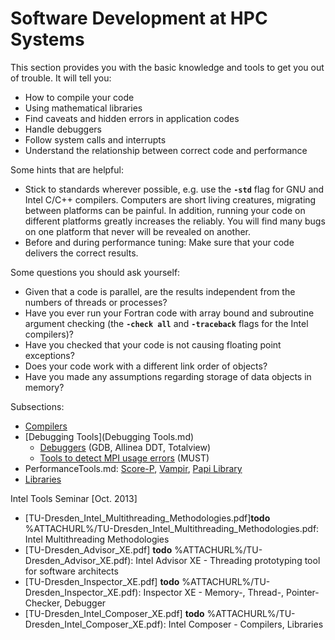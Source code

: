 # Software Development at HPC Systems

This section provides you with the basic knowledge and tools to get you out of trouble. It will tell
you:

- How to compile your code
- Using mathematical libraries
- Find caveats and hidden errors in application codes
- Handle debuggers
- Follow system calls and interrupts
- Understand the relationship between correct code and performance

Some hints that are helpful:

- Stick to standards wherever possible, e.g. use the **`-std`** flag
  for GNU and Intel C/C++ compilers. Computers are short living
  creatures, migrating between platforms can be painful. In addition,
  running your code on different platforms greatly increases the
  reliably. You will find many bugs on one platform that never will be
  revealed on another.
- Before and during performance tuning: Make sure that your code
  delivers the correct results.

Some questions you should ask yourself:

- Given that a code is parallel, are the results independent from the
  numbers of threads or processes?
- Have you ever run your Fortran code with array bound and subroutine
  argument checking (the **`-check all`** and **`-traceback`** flags
  for the Intel compilers)?
- Have you checked that your code is not causing floating point
  exceptions?
- Does your code work with a different link order of objects?
- Have you made any assumptions regarding storage of data objects in
  memory?

Subsections:

- [Compilers](compilers.md)
- [Debugging Tools](Debugging Tools.md)
  - [Debuggers](debuggers.md) (GDB, Allinea DDT, Totalview)
  - [Tools to detect MPI usage errors](mpi_usage_error_detection.md) (MUST)
- PerformanceTools.md: [Score-P](score_p.md), [Vampir](vampir.md), [Papi Library](papi_library.md)
- [Libraries](libraries.md)

Intel Tools Seminar \[Oct. 2013\]

- [TU-Dresden_Intel_Multithreading_Methodologies.pdf]**todo** %ATTACHURL%/TU-Dresden_Intel_Multithreading_Methodologies.pdf:
  Intel Multithreading Methodologies
- [TU-Dresden_Advisor_XE.pdf] **todo** %ATTACHURL%/TU-Dresden_Advisor_XE.pdf):
  Intel Advisor XE - Threading prototyping tool for software
  architects
- [TU-Dresden_Inspector_XE.pdf] **todo** %ATTACHURL%/TU-Dresden_Inspector_XE.pdf):
  Inspector XE - Memory-, Thread-, Pointer-Checker, Debugger
- [TU-Dresden_Intel_Composer_XE.pdf] **todo** %ATTACHURL%/TU-Dresden_Intel_Composer_XE.pdf):
  Intel Composer - Compilers, Libraries
